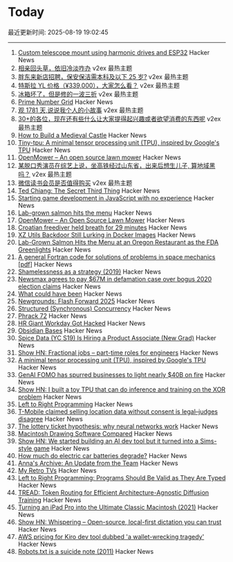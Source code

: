 # Today

最近更新时间: 2025-08-19 19:02:45

--- 
1. [Custom telescope mount using harmonic drives and ESP32](https://www.svendewaerhert.com/blog/telescope-mount/) Hacker News
2. [相亲回头草，依旧冷淡咋办](https://www.v2ex.com/t/1153426) v2ex 最热主题
3. [胖东来新店招聘，保安保洁需本科及以下 25 岁?](https://www.v2ex.com/t/1153359) v2ex 最热主题
4. [特斯拉 YL 价格（¥339,000），大家怎么看？](https://www.v2ex.com/t/1153352) v2ex 最热主题
5. [冰箱坏了，但是修的一波三折](https://www.v2ex.com/t/1153340) v2ex 最热主题
6. [Prime Number Grid](https://susam.net/primegrid.html) Hacker News
7. [观 1781 天,说说我个人的小故事](https://www.v2ex.com/t/1153375) v2ex 最热主题
8. [30+的各位，现在还有些什么让大家提得起兴趣或者欲望消费的东西呢](https://www.v2ex.com/t/1153371) v2ex 最热主题
9. [How to Build a Medieval Castle](https://archaeology.org/issues/september-october-2025/features/how-to-build-a-medieval-castle/) Hacker News
10. [Tiny-tpu: A minimal tensor processing unit (TPU), inspired by Google's TPU](https://github.com/tiny-tpu-v2/tiny-tpu) Hacker News
11. [OpenMower – An open source lawn mower](https://github.com/ClemensElflein/OpenMower) Hacker News
12. [某脱口秀演员在综艺上说，坐高铁经过山东省，出来后想生儿子, 算地域黑吗？](https://www.v2ex.com/t/1153339) v2ex 最热主题
13. [微信读书会员是否值得购买](https://www.v2ex.com/t/1153337) v2ex 最热主题
14. [Ted Chiang: The Secret Third Thing](https://linch.substack.com/p/ted-chiang-review) Hacker News
15. [Starting game development in JavaScript with no experience](https://jslegenddev.substack.com/p/how-to-start-making-games-in-javascript) Hacker News
16. [Lab-grown salmon hits the menu](https://www.smithsonianmag.com/smart-news/lab-grown-salmon-hits-the-menu-at-an-oregon-restaurant-as-the-fda-greenlights-the-cell-cultured-product-180986769/) Hacker News
17. [OpenMower – An Open Source Lawn Mower](https://github.com/ClemensElflein/OpenMower) Hacker News
18. [Croatian freediver held breath for 29 minutes](https://divernet.com/scuba-news/freediving/how-croatian-freediver-held-breath-for-29-minutes/) Hacker News
19. [XZ Utils Backdoor Still Lurking in Docker Images](https://www.binarly.io/blog/persistent-risk-xz-utils-backdoor-still-lurking-in-docker-images) Hacker News
20. [Lab-Grown Salmon Hits the Menu at an Oregon Restaurant as the FDA Greenlights](https://www.smithsonianmag.com/smart-news/lab-grown-salmon-hits-the-menu-at-an-oregon-restaurant-as-the-fda-greenlights-the-cell-cultured-product-180986769/) Hacker News
21. [A general Fortran code for solutions of problems in space mechanics [pdf]](https://jonathanadams.pro/blog-articles/Nasa-Fortran-Code-1963.pdf) Hacker News
22. [Shamelessness as a strategy (2019)](https://nadia.xyz/shameless) Hacker News
23. [Newsmax agrees to pay $67M in defamation case over bogus 2020 election claims](https://apnews.com/article/dominion-voting-newsmax-defamation-trump-2020-3b2366dfdae3a8432afe822bf14fe1ef) Hacker News
24. [What could have been](https://coppolaemilio.com/entries/what-could-have-been/) Hacker News
25. [Newgrounds: Flash Forward 2025](https://www.newgrounds.com/bbs/topic/1542140) Hacker News
26. [Structured (Synchronous) Concurrency](https://fsantanna.github.io/sc.html) Hacker News
27. [Phrack 72](https://phrack.org/issues/72/1) Hacker News
28. [HR Giant Workday Got Hacked](https://gizmodo.com/hr-giant-workday-got-hacked-2000644474) Hacker News
29. [Obsidian Bases](https://help.obsidian.md/bases) Hacker News
30. [Spice Data (YC S19) Is Hiring a Product Associate (New Grad)](https://www.ycombinator.com/companies/spice-data/jobs/RJz1peY-product-associate-new-grad) Hacker News
31. [Show HN: Fractional jobs – part-time roles for engineers](https://www.fractionaljobs.io) Hacker News
32. [A minimal tensor processing unit (TPU), inspired by Google's TPU](https://github.com/tiny-tpu-v2/tiny-tpu) Hacker News
33. [GenAI FOMO has spurred businesses to light nearly $40B on fire](https://www.theregister.com/2025/08/18/generative_ai_zero_return_95_percent/) Hacker News
34. [Show HN: I built a toy TPU that can do inference and training on the XOR problem](https://www.tinytpu.com) Hacker News
35. [Left to Right Programming](https://graic.net/p/left-to-right-programming) Hacker News
36. [T-Mobile claimed selling location data without consent is legal–judges disagree](https://arstechnica.com/tech-policy/2025/08/t-mobile-claimed-selling-location-data-without-consent-is-legal-judges-disagree/) Hacker News
37. [The lottery ticket hypothesis: why neural networks work](https://nearlyright.com/how-ai-researchers-accidentally-discovered-that-everything-they-thought-about-learning-was-wrong/) Hacker News
38. [Macintosh Drawing Software Compared](https://blog.gingerbeardman.com/2021/04/24/macintosh-drawing-software-compared/) Hacker News
39. [Show HN: We started building an AI dev tool but it turned into a Sims-style game](https://www.youtube.com/watch?v=sRPnX_f2V_c) Hacker News
40. [How much do electric car batteries degrade?](https://www.sustainabilitybynumbers.com/p/electric-car-battery-degradation) Hacker News
41. [Anna's Archive: An Update from the Team](https://annas-archive.org/blog/an-update-from-the-team.html) Hacker News
42. [My Retro TVs](https://www.myretrotvs.com/) Hacker News
43. [Left to Right Programming: Programs Should Be Valid as They Are Typed](https://graic.net/p/left-to-right-programming) Hacker News
44. [TREAD: Token Routing for Efficient Architecture-Agnostic Diffusion Training](https://arxiv.org/abs/2501.04765) Hacker News
45. [Turning an iPad Pro into the Ultimate Classic Macintosh (2021)](https://blog.gingerbeardman.com/2021/04/17/turning-an-ipad-pro-into-the-ultimate-classic-macintosh/) Hacker News
46. [Show HN: Whispering – Open-source, local-first dictation you can trust](https://github.com/epicenter-so/epicenter/tree/main/apps/whispering) Hacker News
47. [AWS pricing for Kiro dev tool dubbed 'a wallet-wrecking tragedy'](https://www.theregister.com/2025/08/18/aws_updated_kiro_pricing/) Hacker News
48. [Robots.txt is a suicide note (2011)](https://wiki.archiveteam.org/index.php/Robots.txt) Hacker News
